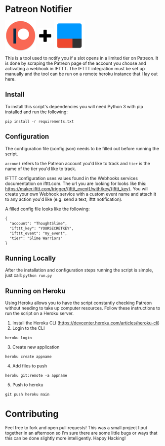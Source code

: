 # Patreon Notifier

<img align=center src="./imgs/patreon_ico.png" alt="Patreon logo" title="patreon.com" height=100 />

<img align=center src="./imgs/plus.png" height=50 margin=25 />

<img align=center src="./imgs/ifttt_ico.png" alt="IFTTT logo" title="IFTTT icon" height=100/>

This is a tool used to notify you if a slot opens in a limited tier on Patreon. It is done by scraping the Patreon page of the account you choose and activating a webhook in IFTTT. The IFTTT integration must be set up manually and the tool can be run on a remote heroku instance that I lay out here.

## Install
To install this script's dependencies you will need Python 3 with pip installed and run the following:

```
pip install -r requirements.txt
```

## Configuration
The configuration file (config.json) needs to be filled out before running the script. 

```account``` refers to the Patreon account you'd like to track and ```tier``` is the name of the tier you'd like to track.

IFTTT configuration uses values found in the Webhooks services documentation on ifttt.com. The url you are looking for looks like this: https://maker.ifttt.com/trigger/{ifttt_event}/with/key/{ifttt_key}. You will create your own Webhook service with a custom event name and attach it to any action you'd like (e.g. send a text, ifttt notification).

A filled config file looks like the following:
```
{
  "account": "ThoughtSlime",
  "ifttt_key": "YOURSECRETKEY",
  "ifttt_event": "my_event",
  "tier": "Slime Warriors"
}
```

## Running Locally
After the installation and configuration steps running the script is simple, just call: ```python run.py```

## Running on Heroku
Using Heroku allows you to have the script constantly checking Patreon without needing to take up computer resources. Follow these instructions to run the script on a Heroku server.

1. Install the Heroku CLI (https://devcenter.heroku.com/articles/heroku-cli)
2. Login to the CLI
```
heroku login
```
3. Create new application
```
heroku create appname
```
4. Add files to push
```
heroku git:remote -a appname
```
5. Push to heroku
```
git push heroku main
```

# Contributing
Feel free to fork and open pull requests! This was a small project I put together in an afternoon so I'm sure there are some little bugs or ways that this can be done slightly more intelligently. Happy Hacking!